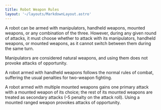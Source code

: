 ```yaml
---
title: Robot Weapon Rules
layout: '~/layouts/MarkdownLayout.astro'
---
```

A robot can be armed with manipulators, handheld weapons, mounted weapons, or
any combination of the three. However, during any given round of attacks, it
must choose whether to attack with its manipulators, handheld weapons, or
mounted weapons, as it cannot switch between them during the same turn.

Manipulators are considered natural weapons, and using them does not provoke
attacks of opportunity.

A robot armed with handheld weapons follows the normal rules of combat,
suffering the usual penalties for two-weapon fighting.

A robot armed with multiple mounted weapons gains one primary attack with a
mounted weapon of its choice; the rest of its mounted weapons are treated as
secondary attacks (–5 penalty on the attack roll). Using a mounted ranged
weapon provokes attacks of opportunity.

